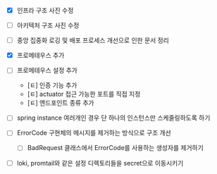 - [x] 인프라 구조 사진 수정
- [ ] 아키텍처 구조 사진 수정
- [ ] 중앙 집중화 로깅 및 배포 프로세스 개선으로 인한 문서 정리
- [x] 프로메테우스 추가
- [ ] 프로메테우스 설정 추가
	- [ㅌ] 인증 기능 추가
	- [ㅌ] actuator 접근 가능한 포트를 직접 지정
	- [ㅌ] 엔드포인트 종류 추가
- [ ] spring instance 여러개인 경우 단 하나의 인스턴스만 스케줄링하도록 하기
- [ ] ErrorCode 구현체의 메시지를 제거하는 방식으로 구조 개선
	- [ ] BadRequest 클래스에서 ErrorCode를 사용하는 생성자를 제거하기
- [ ] loki, promtail와 같은 설정 디렉토리들을 secret으로 이동시키기






